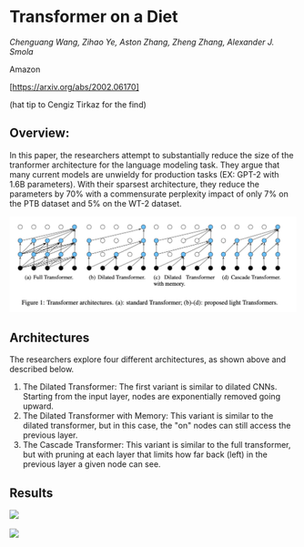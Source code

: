 # Transformer on a Diet

*Chenguang Wang, Zihao Ye, Aston Zhang, Zheng Zhang, Alexander J. Smola*

Amazon

[https://arxiv.org/abs/2002.06170]

(hat tip to Cengiz Tirkaz for the find)

## Overview:

In this paper, the researchers attempt to substantially reduce the size of the tranformer architecture for the language modeling task. They argue that many current models are unwieldy for production tasks (EX: GPT-2 with 1.6B parameters). With their sparsest architecture, they reduce the parameters by 70% with a commensurate perplexity impact of only 7% on the PTB dataset and 5% on the WT-2 dataset.

![](Figures/transformer-diet-1.png)

## Architectures
The researchers explore four different architectures, as shown above and described below.

1. The Dilated Transformer: The first variant is similar to dilated CNNs. Starting from the input layer, nodes are exponentially removed going upward.
2. The Dilated Transformer with Memory: This variant is similar to the dilated transformer, but in this case, the "on" nodes can still access the previous layer.
3. The Cascade Transformer: This variant is similar to the full transformer, but with pruning at each layer that limits how far back (left) in the previous layer a given node can see.

## Results

![](Figure/transformer-diet-2.png)

![](Figure/transformer-diet-3.png)
